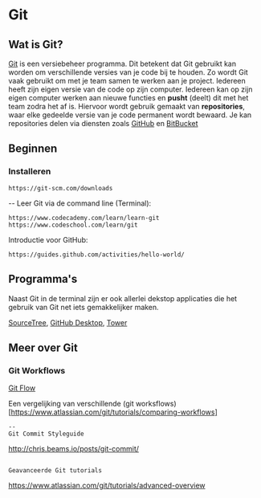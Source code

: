 # Git
## Wat is Git?
[Git](https://git-scm.com/) is een versiebeheer programma. 
Dit betekent dat Git gebruikt kan worden om verschillende versies van je code bij te houden.
Zo wordt Git vaak gebruikt om met je team samen te werken aan je project. 
Iedereen heeft zijn eigen versie van de code op zijn computer.
Iedereen kan op zijn eigen computer werken aan nieuwe functies en **pusht** (deelt) dit met het team zodra het af is. 
Hiervoor wordt gebruik gemaakt van **repositories**, waar elke gedeelde versie van je code permanent wordt bewaard.
Je kan repositories delen via diensten zoals [GitHub](https://github.com) en [BitBucket](https://bitbucket.org)

## Beginnen
### Installeren

```
https://git-scm.com/downloads
```
--
Leer Git via de command line (Terminal):

````
https://www.codecademy.com/learn/learn-git
https://www.codeschool.com/learn/git
````

Introductie voor GitHub:

````
https://guides.github.com/activities/hello-world/
````
## Programma's
Naast Git in de terminal zijn er ook allerlei dekstop applicaties die het gebruik van Git net iets gemakkelijker maken.

[SourceTree](https://www.sourcetreeapp.com/),
[GitHub Desktop](https://desktop.github.com/),
[Tower](https://www.git-tower.com)

## Meer over Git
### Git Workflows

[Git Flow](http://nvie.com/posts/a-successful-git-branching-model/)

Een vergelijking van verschillende (git worksflows)[https://www.atlassian.com/git/tutorials/comparing-workflows]

```
--
Git Commit Styleguide

```
http://chris.beams.io/posts/git-commit/
```

Geavanceerde Git tutorials

```
https://www.atlassian.com/git/tutorials/advanced-overview
```
